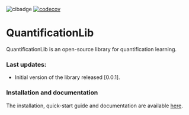 ![cibadge](https://github.com/aicgijon/quantificationlib/actions/workflows/quantificationlib.yml/badge.svg)
[![codecov](https://codecov.io/github/AICGijon/quantificationlib/branch/main/graph/badge.svg?token=6Y3SMCVWCD)](https://app.codecov.io/github/AICGijon/quantificationlib)


# QuantificationLib

QuantificationLib is an open-source library for quantification learning. 

### Last updates:

- Initial version of the library released [0.0.1].

### Installation and documentation

The installation, quick-start guide and documentation are available [here](https://aicgijon.github.io/quantificationlib/).